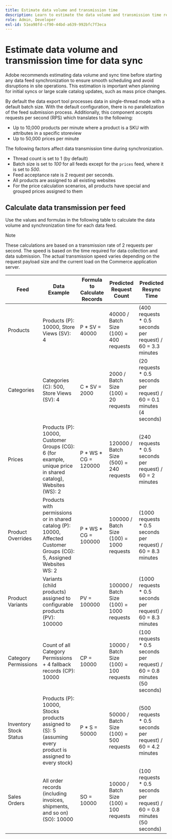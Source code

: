 ```yaml
---
title: Estimate data volume and transmission time
description: Learn to estimate the data volume and transmission time required for the [!DNL data export] tool to synchronize feed data between Adobe Commerce and connected services.
role: Admin, Developer
exl-id: 51ea98fd-cf90-44bd-a639-992bfc7f3eca
---
```

# Estimate data volume and transmission time for data sync

Adobe recommends estimating data volume and sync time before starting any data feed synchronization to ensure smooth scheduling and avoid disruptions in site operations. This estimation is important when planning for initial syncs or large scale catalog updates, such as mass price changes.

By default the data export tool processes data in single-thread mode with a default batch size. With the default configuration, there is no parallelization of the feed submission process. Additionally, this component accepts requests per second (RPS) which translates to the following:

- Up to 10,000 products per minute where a product is a SKU with attributes in a specific storeview
- Up to 50,000 prices per minute

The following factors affect data transmission time during synchronization.

- Thread count is set to 1 (by default)
- Batch size is set to _100_ for all feeds except for the `prices` feed, where it is set to _500_.
- Feed acceptance rate is 2 request per seconds.
- All products are assigned to all existing websites
- For the price calculation scenarios, all products have special and grouped prices assigned to them


## Calculate data transmission per feed

Use the values and formulas in the following table to calculate the data volume and synchronization time for each data feed.

>[!NOTE]
>
>These calculations are based on a transmission rate of 2 requests per second. The speed is based on the time required for data collection and data submission. The actual transmission speed varies depending on the request payload size and the current load on the Commerce application server.

| Feed | Data Example | Formula to Calculate Records | Predicted Request Count | Predicted Resync Time |
| --- | --- | --- | --- | --- |
| Products | Products (P): 10000, Store Views (SV): 4 | P * SV = 40000 | 40000 / Batch Size (100) = 400 requests | (400 requests * 0.5 seconds per request) / 60 = 3.3 minutes |
| Categories | Categories (C): 500, Store Views (SV): 4 | C * SV = 2000 | 2000 / Batch Size (100) = 20 requests | (20 requests * 0.5 seconds per request) / 60 = 0.1 minutes (4 seconds) |
| Prices | Products (P): 10000, Customer Groups (CG): 6 (for example, unique price in shared catalog), Websites (WS): 2 | P \* WS * CG = 120000 | 120000 / Batch Size (500) = 240 requests | (240 requests * 0.5 seconds per request) / 60 = 2 minutes |
| Product Overrides | Products with permissions or in shared catalog (P): 10000, Affected Customer Groups (CG): 5, Assigned Websites WS: 2 | P \* WS * CG  = 100000 | 100000 / Batch Size (100) = 1000 requests | (1000 requests * 0.5 seconds per request) / 60 = 8.3 minutes |
| Product Variants | Variants (child products) assigned to configurable products (PV): 100000 | PV = 100000 | 100000 / Batch Size (100) = 1000 requests | (1000 requests * 0.5 seconds per request) / 60 = 8.3 minutes |
| Category Permissions | Count of all Category Permissions + 4 fallback records (CP): 10000 | CP = 10000 | 10000 / Batch Size (100) = 100 requests | (100 requests * 0.5 seconds per request) / 60 = 0.8 minutes (50 seconds) |
| Inventory Stock Status | Products (P): 10000, Stocks products assigned to (S): 5 (assuming every product is assigned to every stock) | P * S = 50000 | 50000 / Batch Size (100) = 500 requests | (500 requests * 0.5 seconds per request) / 60 = 4.2 minutes |
| Sales Orders | All order records (including invoices, shipments, and so on) (SO): 10000 | SO = 10000 | 10000 / Batch Size (100) = 100 requests | (100 requests * 0.5 seconds per request) / 60 = 0.8 minutes (50 seconds) |
